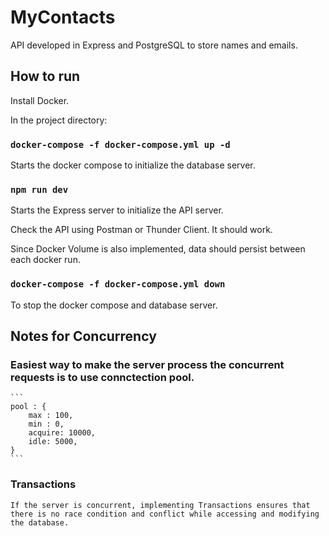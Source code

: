 # MyContacts

API developed in Express and PostgreSQL to store names and emails.

## How to run

Install Docker.

In the project directory:

### `docker-compose -f docker-compose.yml up -d`

Starts the docker compose to initialize the database server.

### `npm run dev`

Starts the Express server to initialize the API server.

Check the API using Postman or Thunder Client. It should work.

Since Docker Volume is also implemented, data should persist between each docker run.

### `docker-compose -f docker-compose.yml down`

To stop the docker compose and database server.

## Notes for Concurrency

### Easiest way to make the server process the concurrent requests is to use connctection pool.

    ```
    pool : {
    	max : 100,
    	min : 0,
    	acquire: 10000,
    	idle: 5000,
    }
    ```

### Transactions

    If the server is concurrent, implementing Transactions ensures that there is no race condition and conflict while accessing and modifying the database.
